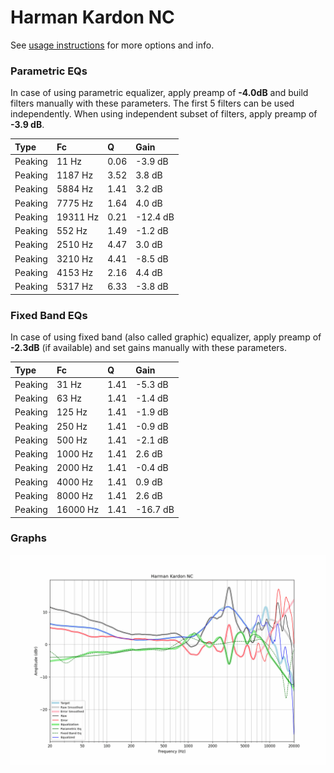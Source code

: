 # Harman Kardon NC
See [usage instructions](https://github.com/jaakkopasanen/AutoEq#usage) for more options and info.

### Parametric EQs
In case of using parametric equalizer, apply preamp of **-4.0dB** and build filters manually
with these parameters. The first 5 filters can be used independently.
When using independent subset of filters, apply preamp of **-3.9 dB**.

| Type    | Fc       |    Q | Gain     |
|:--------|:---------|:-----|:---------|
| Peaking | 11 Hz    | 0.06 | -3.9 dB  |
| Peaking | 1187 Hz  | 3.52 | 3.8 dB   |
| Peaking | 5884 Hz  | 1.41 | 3.2 dB   |
| Peaking | 7775 Hz  | 1.64 | 4.0 dB   |
| Peaking | 19311 Hz | 0.21 | -12.4 dB |
| Peaking | 552 Hz   | 1.49 | -1.2 dB  |
| Peaking | 2510 Hz  | 4.47 | 3.0 dB   |
| Peaking | 3210 Hz  | 4.41 | -8.5 dB  |
| Peaking | 4153 Hz  | 2.16 | 4.4 dB   |
| Peaking | 5317 Hz  | 6.33 | -3.8 dB  |

### Fixed Band EQs
In case of using fixed band (also called graphic) equalizer, apply preamp of **-2.3dB**
(if available) and set gains manually with these parameters.

| Type    | Fc       |    Q | Gain     |
|:--------|:---------|:-----|:---------|
| Peaking | 31 Hz    | 1.41 | -5.3 dB  |
| Peaking | 63 Hz    | 1.41 | -1.4 dB  |
| Peaking | 125 Hz   | 1.41 | -1.9 dB  |
| Peaking | 250 Hz   | 1.41 | -0.9 dB  |
| Peaking | 500 Hz   | 1.41 | -2.1 dB  |
| Peaking | 1000 Hz  | 1.41 | 2.6 dB   |
| Peaking | 2000 Hz  | 1.41 | -0.4 dB  |
| Peaking | 4000 Hz  | 1.41 | 0.9 dB   |
| Peaking | 8000 Hz  | 1.41 | 2.6 dB   |
| Peaking | 16000 Hz | 1.41 | -16.7 dB |

### Graphs
![](./Harman%20Kardon%20NC.png)